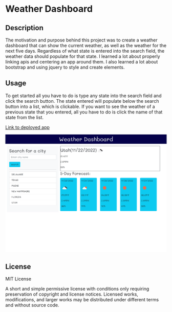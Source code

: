 # Weather Dashboard

## Description

The motivation and purpose behind this project was to create a weather dashboard that can show the current weather, as well as the weather for the next five days. Regardless of what state is entered into the search field, the weather data should populate for that state. I learned a lot about properly linking apis and centering an app around them. I also learned a lot about bootstrap and using jquery to style and create elements.

## Usage

To get started all you have to do is type any state into the search field and click the search button. The state entered will populate below the search button into a list, which is clickable. If you want to see the weather of a previous state that you entered, all you have to do is click the name of that state from the list.

[Link to deployed app](https://m-dickerson.github.io/weather-dashboard/)

![screenshot of application](./assets/images/app-screenshot.png)

## License

MIT License

A short and simple permissive license with conditions only requiring preservation of copyright and license notices. Licensed works, modifications, and larger works may be distributed under different terms and without source code.